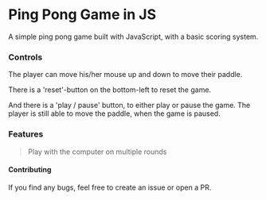 # Ping Pong Game in JS

A simple ping pong game built with JavaScript, with a basic scoring system.

### Controls

The player can move his/her mouse up and down to move their paddle.

There is a 'reset'-button on the bottom-left to reset the game.

And there is a 'play / pause' button, to either play or pause the game. The player is still able to move the paddle, when the game is paused.

### Features
> Play with the computer on multiple rounds

#### Contributing
If you find any bugs, feel free to create an issue or open a PR.